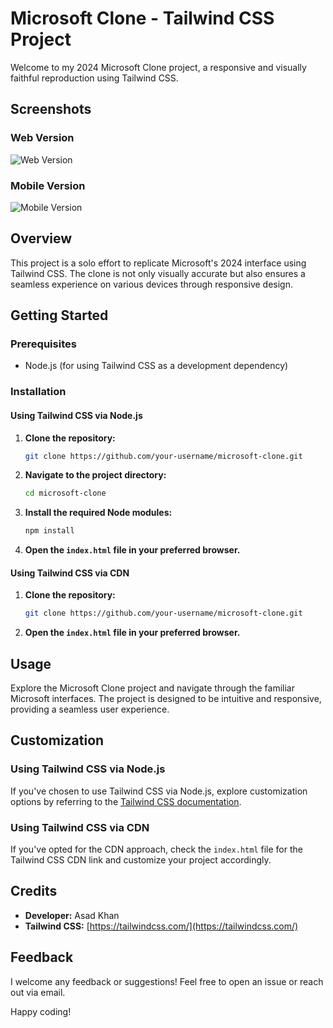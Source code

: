 # Microsoft Clone - Tailwind CSS Project

Welcome to my 2024 Microsoft Clone project, a responsive and visually faithful reproduction using Tailwind CSS.

## Screenshots

### Web Version
![Web Version](screenshots/web.png)

### Mobile Version
![Mobile Version](screenshots/mobile.png)

## Overview

This project is a solo effort to replicate Microsoft's 2024 interface using Tailwind CSS. The clone is not only visually accurate but also ensures a seamless experience on various devices through responsive design.

## Getting Started

### Prerequisites

- Node.js (for using Tailwind CSS as a development dependency)

### Installation

#### Using Tailwind CSS via Node.js

1. **Clone the repository:**

    ```bash
    git clone https://github.com/your-username/microsoft-clone.git
    ```

2. **Navigate to the project directory:**

    ```bash
    cd microsoft-clone
    ```

3. **Install the required Node modules:**

    ```bash
    npm install
    ```

4. **Open the `index.html` file in your preferred browser.**

#### Using Tailwind CSS via CDN

1. **Clone the repository:**

    ```bash
    git clone https://github.com/your-username/microsoft-clone.git
    ```

2. **Open the `index.html` file in your preferred browser.**

## Usage

Explore the Microsoft Clone project and navigate through the familiar Microsoft interfaces. The project is designed to be intuitive and responsive, providing a seamless user experience.

## Customization

### Using Tailwind CSS via Node.js

If you've chosen to use Tailwind CSS via Node.js, explore customization options by referring to the [Tailwind CSS documentation](https://tailwindcss.com/docs/configuration).

### Using Tailwind CSS via CDN

If you've opted for the CDN approach, check the `index.html` file for the Tailwind CSS CDN link and customize your project accordingly.

## Credits

- **Developer:** Asad Khan
- **Tailwind CSS:** [https://tailwindcss.com/](https://tailwindcss.com/)

## Feedback

I welcome any feedback or suggestions! Feel free to open an issue or reach out via email.

Happy coding!
